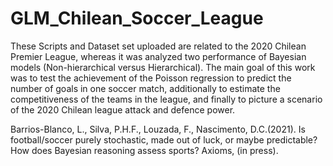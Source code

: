 # GLM_Chilean_Soccer_League

These Scripts and Dataset set uploaded are related to the 2020 Chilean Premier League, whereas it was analyzed two performance of Bayesian models (Non-hierarchical versus Hierarchical). The main goal of this work was to test the achievement of the Poisson regression to predict the number of goals in one soccer match, additionally to estimate the competitiveness of the teams in the league, and finally to picture a scenario of the 2020 Chilean league attack and defence power.

Barrios-Blanco, L., Silva, P.H.F., Louzada, F., Nascimento, D.C.(2021). Is football/soccer purely stochastic, made out of luck, or maybe predictable? How does Bayesian reasoning assess sports? Axioms, (in press).
